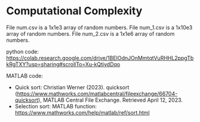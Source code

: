 # Computational Complexity
File num.csv is a 1x1e3 array of random numbers. File num_1.csv is a 1x10e3 array of random numbers. File num_2.csv is a 1x1e6 array of random numbers. 

python code: https://colab.research.google.com/drive/1BEIOdnJOnMmtqtVuRHHL2ppgTbkRgTXY?usp=sharing#scrollTo=Xu-kQtiydDqo

MATLAB code:
 * Quick sort: Christian Werner (2023). quicksort (https://www.mathworks.com/matlabcentral/fileexchange/66704-quicksort), MATLAB Central File Exchange. Retrieved April  12, 2023.  
 * Selection sort: MATLAB function: https://www.mathworks.com/help/matlab/ref/sort.html
